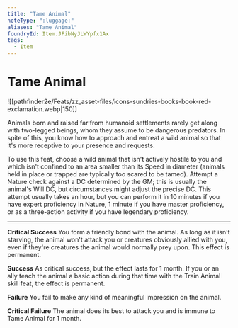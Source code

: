 ```yaml
---
title: "Tame Animal"
noteType: ":luggage:"
aliases: "Tame Animal"
foundryId: Item.JFibNyJLWYpfx1Ax
tags:
  - Item
---
```


# Tame Animal
![[pathfinder2e/Feats/zz_asset-files/icons-sundries-books-book-red-exclamation.webp|150]]

Animals born and raised far from humanoid settlements rarely get along with two-legged beings, whom they assume to be dangerous predators. In spite of this, you know how to approach and entreat a wild animal so that it's more receptive to your presence and requests.

To use this feat, choose a wild animal that isn't actively hostile to you and which isn't confined to an area smaller than its Speed in diameter (animals held in place or trapped are typically too scared to be tamed). Attempt a Nature check against a DC determined by the GM; this is usually the animal's Will DC, but circumstances might adjust the precise DC. This attempt usually takes an hour, but you can perform it in 10 minutes if you have expert proficiency in Nature, 1 minute if you have master proficiency, or as a three-action activity if you have legendary proficiency.

* * *

**Critical Success** You form a friendly bond with the animal. As long as it isn't starving, the animal won't attack you or creatures obviously allied with you, even if they're creatures the animal would normally prey upon. This effect is permanent.

**Success** As critical success, but the effect lasts for 1 month. If you or an ally teach the animal a basic action during that time with the Train Animal skill feat, the effect is permanent.

**Failure** You fail to make any kind of meaningful impression on the animal.

**Critical Failure** The animal does its best to attack you and is immune to Tame Animal for 1 month.
